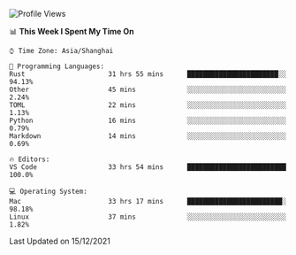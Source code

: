 <!--START_SECTION:waka-->
![Profile Views](http://img.shields.io/badge/Profile%20Views-6-blue)

📊 **This Week I Spent My Time On** 

```text
⌚︎ Time Zone: Asia/Shanghai

💬 Programming Languages: 
Rust                     31 hrs 55 mins      ███████████████████████░░   94.13% 
Other                    45 mins             ░░░░░░░░░░░░░░░░░░░░░░░░░   2.24% 
TOML                     22 mins             ░░░░░░░░░░░░░░░░░░░░░░░░░   1.13% 
Python                   16 mins             ░░░░░░░░░░░░░░░░░░░░░░░░░   0.79% 
Markdown                 14 mins             ░░░░░░░░░░░░░░░░░░░░░░░░░   0.69%

🔥 Editors: 
VS Code                  33 hrs 54 mins      █████████████████████████   100.0%

💻 Operating System: 
Mac                      33 hrs 17 mins      ████████████████████████░   98.18% 
Linux                    37 mins             ░░░░░░░░░░░░░░░░░░░░░░░░░   1.82%

```


 Last Updated on 15/12/2021
<!--END_SECTION:waka-->
